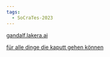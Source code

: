 ```yaml
---
tags:
  - SoCraTes-2023
---
```

[gandalf.lakera.ai](https://gandalf.lakera.ai/)

[für alle dinge die kaputt gehen können](https://wasp.org)